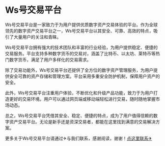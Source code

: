 # Ws号交易平台

Ws号交易平台是一家致力于为用户提供优质数字资产交易体验的平台。作为全球领先的数字资产交易平台之一，Ws号交易平台以其安全、可靠、高效的特点，吸引了大量用户的关注和青睐。

Ws号交易平台拥有强大的技术团队和丰富的行业经验，为用户提供稳定、便捷的交易服务。平台支持多种数字货币的交易对，涵盖了比特币、以太坊、莱特币等热门数字货币，满足了用户多样化的交易需求。

除了交易功能外，Ws号交易平台还提供了全方位的数字资产管理服务，为用户提供安全可靠的资产存储和管理方案。平台采用多重安全防护机制，保障用户资产的安全。

此外，Ws号交易平台注重用户体验，不断优化和升级产品功能，致力于为用户打造更好的交易环境。用户可以通过网页端或移动端轻松进行交易，随时随地掌握市场动态。

总之，Ws号交易平台凭借其安全、稳定、便捷的特点，成为了用户值得信赖的数字资产交易平台。无论是新手还是资深交易者，都能在这里找到满意的交易解决方案。

更多关于Ws号交易平台请通过✈与我们联系，感谢阅读，谢谢！[点这里联系✈](https://d.k02.cc)